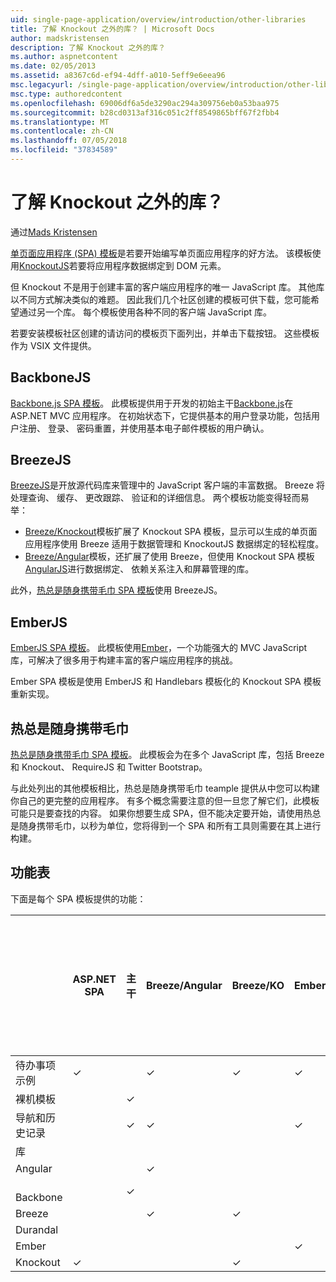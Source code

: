 ```yaml
---
uid: single-page-application/overview/introduction/other-libraries
title: 了解 Knockout 之外的库？ | Microsoft Docs
author: madskristensen
description: 了解 Knockout 之外的库？
ms.author: aspnetcontent
ms.date: 02/05/2013
ms.assetid: a8367c6d-ef94-4dff-a010-5eff9e6eea96
msc.legacyurl: /single-page-application/overview/introduction/other-libraries
msc.type: authoredcontent
ms.openlocfilehash: 69006df6a5de3290ac294a309756eb0a53baa975
ms.sourcegitcommit: b28cd0313af316c051c2ff8549865bff67f2fbb4
ms.translationtype: MT
ms.contentlocale: zh-CN
ms.lasthandoff: 07/05/2018
ms.locfileid: "37834589"
---
```

<a name="know-a-library-other-than-knockout"></a>了解 Knockout 之外的库？
====================
通过[Mads Kristensen](https://github.com/madskristensen)

[单页面应用程序 (SPA) 模板](knockoutjs-template.md)是若要开始编写单页面应用程序的好方法。 该模板使用[KnockoutJS](http://knockoutjs.com/)若要将应用程序数据绑定到 DOM 元素。

但 Knockout 不是用于创建丰富的客户端应用程序的唯一 JavaScript 库。 其他库以不同方式解决类似的难题。 因此我们几个社区创建的模板可供下载，您可能希望通过另一个库。 每个模板使用各种不同的客户端 JavaScript 库。

若要安装模板社区创建的请访问的模板页下面列出，并单击下载按钮。 这些模板作为 VSIX 文件提供。

## <a name="backbonejs"></a>BackboneJS

[Backbone.js SPA 模板](../templates/backbonejs-template.md)。 此模板提供用于开发的初始主干[Backbone.js](http://backbonejs.org/)在 ASP.NET MVC 应用程序。 在初始状态下，它提供基本的用户登录功能，包括用户注册、 登录、 密码重置，并使用基本电子邮件模板的用户确认。

## <a name="breezejs"></a>BreezeJS

[BreezeJS](http://www.breezejs.com/?utm_source=ms-spa)是开放源代码库来管理中的 JavaScript 客户端的丰富数据。 Breeze 将处理查询、 缓存、 更改跟踪、 验证和的详细信息。 两个模板功能变得轻而易举：

- [Breeze/Knockout](../templates/breezeknockout-template.md)模板扩展了 Knockout SPA 模板，显示可以生成的单页面应用程序使用 Breeze 适用于数据管理和 KnockoutJS 数据绑定的轻松程度。
- [Breeze/Angular](../templates/breezeangular-template.md)模板，还扩展了使用 Breeze，但使用 Knockout SPA 模板[AngularJS](http://angularjs.org)进行数据绑定、 依赖关系注入和屏幕管理的库。

此外，[热总是随身携带毛巾 SPA 模板](../templates/hottowel-template.md)使用 BreezeJS。

## <a name="emberjs"></a>EmberJS

[EmberJS SPA 模板](../templates/emberjs-template.md)。 此模板使用[Ember](http://emberjs.com/)，一个功能强大的 MVC JavaScript 库，可解决了很多用于构建丰富的客户端应用程序的挑战。

Ember SPA 模板是使用 EmberJS 和 Handlebars 模板化的 Knockout SPA 模板重新实现。

## <a name="hot-towel"></a>热总是随身携带毛巾

[热总是随身携带毛巾 SPA 模板](../templates/hottowel-template.md)。 此模板会为在多个 JavaScript 库，包括 Breeze 和 Knockout、 RequireJS 和 Twitter Bootstrap。

与此处列出的其他模板相比，热总是随身携带毛巾 teample 提供从中您可以构建你自己的更完整的应用程序。 有多个概念需要注意的但一旦您了解它们，此模板可能只是要查找的内容。 如果你想要生成 SPA，但不能决定要开始，请使用热总是随身携带毛巾，以秒为单位，您将得到一个 SPA 和所有工具则需要在其上进行构建。

## <a name="feature-table"></a>功能表

下面是每个 SPA 模板提供的功能：


|                        | ASP.NET SPA | 主干 | Breeze/Angular | Breeze/KO |  Ember   | 热总是随身携带毛巾 |
|------------------------|-------------|----------|----------------|-----------|----------|-----------|
|      待办事项示例       |  &#10003;   |          |    &#10003;    | &#10003;  | &#10003; |           |
|     裸机模板      |             | &#10003; |                |           |          | &#10003;  |
| 导航和历史记录 |             | &#10003; |    &#10003;    |           | &#10003; | &#10003;  |
|        库        |             |          |                |           |          |           |
|        Angular         |             |          |    &#10003;    |           |          |           |
|    &#8195;Backbone     |             | &#10003; |                |           |          |           |
|         Breeze         |             |          |    &#10003;    | &#10003;  |          | &#10003;  |
|        Durandal        |             |          |                |           |          | &#10003;  |
|         Ember          |             |          |                |           | &#10003; |           |
|        Knockout        |  &#10003;   |          |                | &#10003;  |          | &#10003;  |

